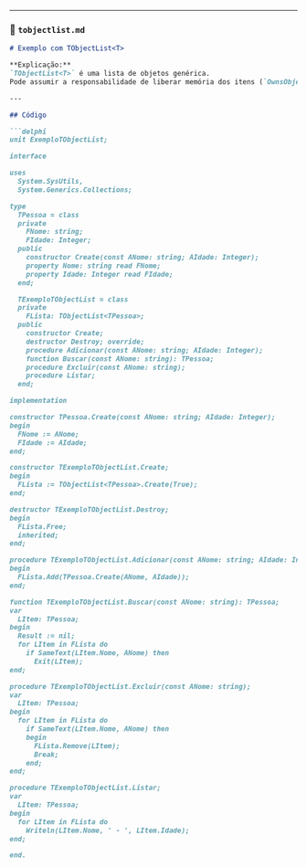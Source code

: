 
---

### 📌 `tobjectlist.md`

```markdown
# Exemplo com TObjectList<T>

**Explicação:**  
`TObjectList<T>` é uma lista de objetos genérica.  
Pode assumir a responsabilidade de liberar memória dos itens (`OwnsObjects = True`).

---

## Código

```delphi
unit ExemploTObjectList;

interface

uses
  System.SysUtils,
  System.Generics.Collections;

type
  TPessoa = class
  private
    FNome: string;
    FIdade: Integer;
  public
    constructor Create(const ANome: string; AIdade: Integer);
    property Nome: string read FNome;
    property Idade: Integer read FIdade;
  end;

  TExemploTObjectList = class
  private
    FLista: TObjectList<TPessoa>;
  public
    constructor Create;
    destructor Destroy; override;
    procedure Adicionar(const ANome: string; AIdade: Integer);
    function Buscar(const ANome: string): TPessoa;
    procedure Excluir(const ANome: string);
    procedure Listar;
  end;

implementation

constructor TPessoa.Create(const ANome: string; AIdade: Integer);
begin
  FNome := ANome;
  FIdade := AIdade;
end;

constructor TExemploTObjectList.Create;
begin
  FLista := TObjectList<TPessoa>.Create(True);
end;

destructor TExemploTObjectList.Destroy;
begin
  FLista.Free;
  inherited;
end;

procedure TExemploTObjectList.Adicionar(const ANome: string; AIdade: Integer);
begin
  FLista.Add(TPessoa.Create(ANome, AIdade));
end;

function TExemploTObjectList.Buscar(const ANome: string): TPessoa;
var
  LItem: TPessoa;
begin
  Result := nil;
  for LItem in FLista do
    if SameText(LItem.Nome, ANome) then
      Exit(LItem);
end;

procedure TExemploTObjectList.Excluir(const ANome: string);
var
  LItem: TPessoa;
begin
  for LItem in FLista do
    if SameText(LItem.Nome, ANome) then
    begin
      FLista.Remove(LItem);
      Break;
    end;
end;

procedure TExemploTObjectList.Listar;
var
  LItem: TPessoa;
begin
  for LItem in FLista do
    Writeln(LItem.Nome, ' - ', LItem.Idade);
end;

end.
